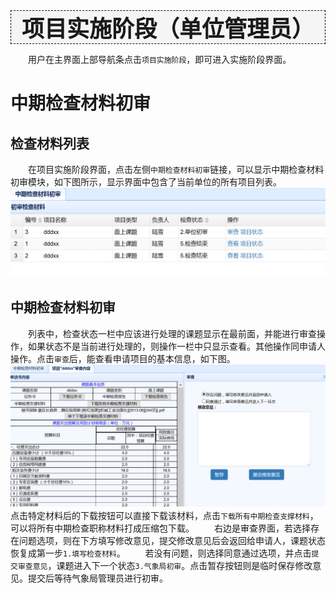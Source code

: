 <div style="text-align:center;border:1px dashed   #000; font-size:36px;font-weight:800;background-color:#F5F5F5">
项目实施阶段（单位管理员）
</div>

　　用户在主界面上部导航条点击`项目实施阶段`，即可进入实施阶段界面。
# 中期检查材料初审
## 检查材料列表
　　在项目实施阶段界面，点击左侧`中期检查材料初审`链接，可以显示中期检查材料初审模块，如下图所示，显示界面中包含了当前单位的所有项目列表。
![](assets/markdown-img-paste-20170804111830656.png)

## 中期检查材料初审
　　列表中，检查状态一栏中应该进行处理的课题显示在最前面，并能进行审查操作，如果状态不是当前进行处理的，则操作一栏中只显示查看。其他操作同申请人操作。点击`审查`后，能查看申请项目的基本信息，如下图。
![](assets/markdown-img-paste-20170804111925647.png)
　　点击特定材料后的下载按钮可以直接下载该材料，点击`下载所有中期检查支撑材料`，可以将所有中期检查职称材料打成压缩包下载。
　　右边是审查界面，若选择存在问题选项，则在下方填写修改意见，提交修改意见后会返回给申请人，课题状态恢复成第一步`1.填写检查材料`。
　　若没有问题，则选择同意通过选项，并点击`提交审查意见`，课题进入下一个状态`3.气象局初审`。点击暂存按钮则是临时保存修改意见。提交后等待气象局管理员进行初审。
